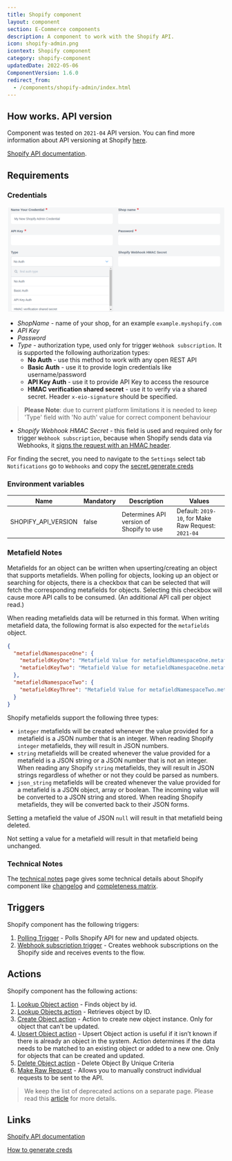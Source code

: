 ```yaml
---
title: Shopify component
layout: component
section: E-Commerce components
description: A component to work with the Shopify API.
icon: shopify-admin.png
icontext: Shopify component
category: shopify-component
updatedDate: 2022-05-06
ComponentVersion: 1.6.0
redirect_from:
  - /components/shopify-admin/index.html
---
```


## How works. API version

Component was tested on `2021-04` API version.
You can find more information about API versioning at Shopify [here](https://help.shopify.com/en/api/versioning).

[Shopify API documentation](https://help.shopify.com/api/reference).

## Requirements

### Credentials

![Credentials](img/shopify-cred.png)

 - *ShopName* - name of your shop, for an example `example.myshopify.com`
 - *API Key*
 - *Password*
 - *Type* - authorization type, used only for trigger `Webhook subscription`. It is supported the following authorization types:
   * **No Auth** - use this method to work with any open REST API
   * **Basic Auth** - use it to provide login credentials like username/password
   * **API Key Auth** - use it to provide API Key to access the resource
   * **HMAC verification shared secret** - use it to verify via a shared secret. Header `x-eio-signature` should be specified.

> **Please Note**: due to current platform limitations it is needed to keep 'Type' field with 'No auth' value for correct component behaviour

 - *Shopify Webhook HMAC Secret* - this field is used and required only for trigger `Webhook subscription`, because when Shopify sends data via Webhooks, it [signs the request with an HMAC header](https://shopify.dev/apps/webhooks/configuration/https#step-5-verify-the-webhook).

For finding the secret, you need to navigate to the `Settings` select tab `Notifications` go to `Webhooks` and copy the [secret.generate creds](https://shopify.dev/tutorials/authenticate-a-private-app-with-shopify-admin#generate-credentials-from-the-shopify-admin)

### Environment variables

| Name | Mandatory | Description | Values |
|---------------------|-------|------------------------------------------|--------------------|
|SHOPIFY_API_VERSION| false | Determines API version of Shopify to use | Default: `2019-10`, for Make Raw Request: `2021-04` |

### Metafield Notes

Metafields for an object can be written when upserting/creating an object that
supports metafields. When polling for objects, looking up an object or searching
for objects, there is a checkbox that can be selected that will fetch the
corresponding metafields for objects. Selecting this checkbox will cause more
API calls to be consumed. (An additional API call per object read.)

When reading metafields data will be returned in this format. When writing
metafield data, the following format is also expected for the `metafields` object.

```json
{
  "metafieldNamespaceOne": {
    "metafieldKeyOne": "Metafield Value for metafieldNamespaceOne.metafieldKeyOne",
    "metafieldKeyTwo": "Metafield Value for metafieldNamespaceOne.metafieldKeyTwo"
  },
  "metafieldNamespaceTwo": {
    "metafieldKeyThree": "Metafield Value for metafieldNamespaceTwo.metafieldKeyThree"
  }
}
```

Shopify metafields support the following three types:

* `integer`  metafields will be created whenever the value provided for a metafield is a JSON number that is an integer. When reading Shopify `integer` metafields, they will result in JSON numbers.
* `string` metafields will be created whenever the value provided for a metafield is a JSON string or a JSON number that is not an integer. When reading any Shopify `string` metafields, they will result in JSON strings regardless of whether or not they could be parsed as numbers.
* `json_string` metafields will be created whenever the value provided for a metafield is a JSON object, array or boolean. The incoming value will be converted to a JSON string and stored. When reading Shopify metafields, they will be converted back to their JSON forms.

Setting a metafield the value of JSON `null` will result in that metafield being deleted.

Not setting a value for a metafield will result in that metafield being unchanged.

### Technical Notes

The [technical notes](technical-notes) page gives some technical details about
Shopify component like [changelog](technical-notes#changelog) and
[completeness matrix](technical-notes#completeness-matrix).

## Triggers

Shopify component has the following triggers:

1.  [Polling Trigger](triggers#polling-trigger) - Polls Shopify API for new and updated objects.
2.  [Webhook subscription trigger](triggers#webhook-subscription) - Creates webhook subscriptions on the Shopify side and receives events to the flow.

## Actions

Shopify component has the following actions:

1.  [Lookup Object action](actions#lookup-object) - Finds object by id.
2.  [Lookup Objects action](actions#lookup-objects) - Retrieves object by ID.
3.  [Create Object action](actions#create-object) - Action to create new object instance. Only for object that can’t be updated.
4.  [Upsert Object action](actions#upsert-object) - Upsert Object action is useful if it isn’t known if there is already an object in the system. Action determines if the data needs to be matched to an existing object or added to a new one. Only for objects that can be created and updated.
5.  [Delete Object action](actions#delete-object) - Delete Object By Unique Criteria
6.  [Make Raw Request](actions#make-raw-request) - Allows you to manually construct individual requests to be sent to the API.

>We keep the list of deprecated actions on a separate page. Please read this [article](deprecated-actions#table-of-contents) for more details.
## Links

[Shopify API documentation](https://help.shopify.com/api/reference)

[How to generate creds](https://shopify.dev/tutorials/authenticate-a-private-app-with-shopify-admin#generate-credentials-from-the-shopify-admin)
